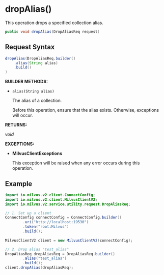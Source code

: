 # dropAlias()

This operation drops a specified collection alias. 

```java
public void dropAlias(DropAliasReq request)
```

## Request Syntax

```java
dropAlias(DropAliasReq.builder()
    .alias(String alias)
    .build()
)
```

**BUILDER METHODS:**

- `alias(String alias)`

    The alias of a collection. 

    Before this operation, ensure that the alias exists. Otherwise, exceptions will occur.

**RETURNS:**

*void*

**EXCEPTIONS:**

- **MilvusClientExceptions**

    This exception will be raised when any error occurs during this operation.

## Example

```java
import io.milvus.v2.client.ConnectConfig;
import io.milvus.v2.client.MilvusClientV2;
import io.milvus.v2.service.utility.request.DropAliasReq;

// 1. Set up a client
ConnectConfig connectConfig = ConnectConfig.builder()
        .uri("http://localhost:19530")
        .token("root:Milvus")
        .build();
        
MilvusClientV2 client = new MilvusClientV2(connectConfig);

// 2. Drop alias "test_alias"
DropAliasReq dropAliasReq = DropAliasReq.builder()
        .alias("test_alias")
        .build();
client.dropAlias(dropAliasReq);
```
